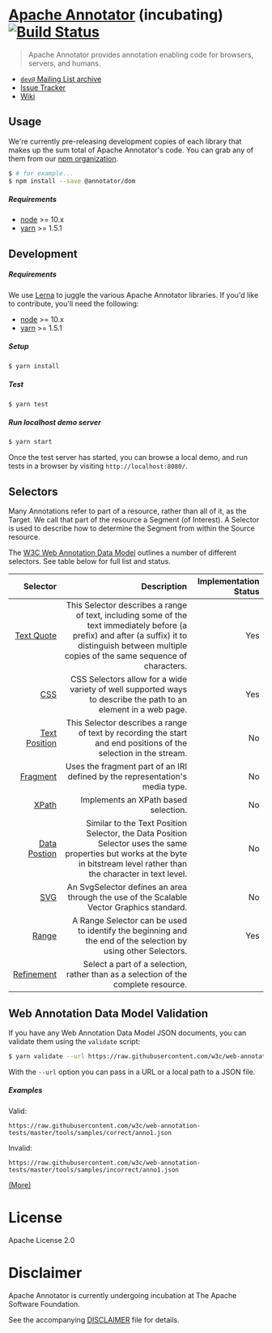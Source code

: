 # [Apache Annotator](http://annotator.apache.org/) (incubating) [![Build Status](https://travis-ci.org/apache/incubator-annotator.svg?branch=master)](https://travis-ci.org/apache/incubator-annotator)

> Apache Annotator provides annotation enabling code for browsers, servers,
> and humans.

* [`dev@` Mailing List archive](http://mail-archives.apache.org/mod_mbox/incubator-annotator-dev/)
* [Issue Tracker](https://github.com/apache/incubator-annotator/issues)
* [Wiki](https://github.com/apache/incubator-annotator/wiki)

## Usage

We're currently pre-releasing development copies of each library that makes up
the sum total of Apache Annotator's code. You can grab any of them from our
[npm organization](https://www.npmjs.com/org/annotator).

```sh
$ # for example...
$ npm install --save @annotator/dom
```

##### Requirements

- [node](https://nodejs.org) >= 10.x
- [yarn](https://www.yarnpkg.com/) >= 1.5.1


## Development

##### Requirements

We use [Lerna](https://lernajs.io/) to juggle the various Apache Annotator
libraries. If you'd like to contribute, you'll need the following:

- [node](https://nodejs.org) >= 10.x
- [yarn](https://www.yarnpkg.com/) >= 1.5.1

##### Setup

```sh
$ yarn install
```

##### Test

```sh
$ yarn test
```

##### Run localhost demo server

```sh
$ yarn start
```

Once the test server has started, you can browse a local demo, and run tests in
a browser by visiting `http://localhost:8080/`.

## Selectors

Many Annotations refer to part of a resource, rather than all of it, as the Target. We call that part of the resource a Segment (of Interest). A Selector is used to describe how to determine the Segment from within the Source resource.

The [W3C Web Annotation Data Model](https://www.w3.org/TR/annotation-model) outlines a number of different selectors. See table below for full list and status.

| Selector                                                                        | Description                                                                                                                                                                                          | Implementation Status |
| ------------------------------------------------------------------------------: | ---------------------------------------------------------------------------------------------------------------------------------------------------------------------------------------------------: | --------------------: |
| [Text Quote](https://www.w3.org/TR/annotation-model/#text-quote-selector)       | This Selector describes a range of text, including some of the text immediately before (a prefix) and after (a suffix) it to distinguish between multiple copies of the same sequence of characters. | Yes                   |
| [CSS](https://www.w3.org/TR/annotation-model/#css-selector)                     | CSS Selectors allow for a wide variety of well supported ways to describe the path to an element in a web page.                                                                                      | Yes                   |
| [Text Position](https://www.w3.org/TR/annotation-model/#text-position-selector) | This Selector describes a range of text by recording the start and end positions of the selection in the stream.                                                                                     | No                    |
| [Fragment](https://www.w3.org/TR/annotation-model/#fragment-selector)           | Uses the fragment part of an IRI defined by the representation's media type.                                                                                                                         | No                    |
| [XPath](https://www.w3.org/TR/annotation-model/#xpath-selector)                 | Implements an XPath based selection.                                                                                                                                                                 | No                    |
| [Data Postion](https://www.w3.org/TR/annotation-model/#data-position-selector)  | Similar to the Text Position Selector, the Data Position Selector uses the same properties but works at the byte in bitstream level rather than the character in text level.                         | No                    |
| [SVG](https://www.w3.org/TR/annotation-model/#svg-selector)                     | An SvgSelector defines an area through the use of the Scalable Vector Graphics standard.                                                                                                             | No                    |
| [Range](https://www.w3.org/TR/annotation-model/#range-selector)                 | A Range Selector can be used to identify the beginning and the end of the selection by using other Selectors.                                                                                        | Yes                   |
| [Refinement](https://www.w3.org/TR/annotation-model/#refinement-of-selection)   | Select a part of a selection, rather than as a selection of the complete resource.                                                                                                                   |                       |

## Web Annotation Data Model Validation

If you have any Web Annotation Data Model JSON documents, you can validate them
using the `validate` script:

```sh
$ yarn validate --url https://raw.githubusercontent.com/w3c/web-annotation-tests/master/tools/samples/correct/anno1.json
```

With the `--url` option you can pass in a URL or a local path to a JSON file.

##### Examples

Valid:

`https://raw.githubusercontent.com/w3c/web-annotation-tests/master/tools/samples/correct/anno1.json`

Invalid:

`https://raw.githubusercontent.com/w3c/web-annotation-tests/master/tools/samples/incorrect/anno1.json`

[(More)](https://github.com/w3c/web-annotation-tests/tree/master/tools/samples)

# License

Apache License 2.0

# Disclaimer

Apache Annotator is currently undergoing incubation at The Apache Software
Foundation.

See the accompanying [DISCLAIMER](./DISCLAIMER) file for details.
